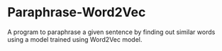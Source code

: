# Paraphrase-Word2Vec
 A program to paraphrase a given sentence by finding out similar words using a model trained using Word2Vec model.

